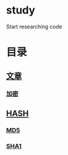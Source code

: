 # study
 Start researching code

# 目录

## [文章](./Articles)
### [加密](./Articles/加密)

## [HASH](./HASH)
### [MD5](./HASH/MD5)
### [SHA1](./HASH/SHA1)
